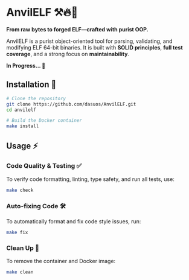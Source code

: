 # AnvilELF ⚒️🔥🚀

**From raw bytes to forged ELF—crafted with purist OOP.**

AnvilELF is a purist object-oriented tool for parsing, validating, and modifying ELF 64-bit binaries. It is built with **SOLID principles**, **full test coverage**, and a strong focus on **maintainability**.

**In Progress... 🚧**

## Installation 🐍
```sh
# Clone the repository
git clone https://github.com/dasuos/AnvilELF.git
cd anvilelf

# Build the Docker container
make install
```

## Usage ⚡

### Code Quality & Testing ✅
To verify code formatting, linting, type safety, and run all tests, use:
```sh
make check
```

### Auto-fixing Code 🛠️
To automatically format and fix code style issues, run:
```sh
make fix
```

### Clean Up 🧹
To remove the container and Docker image:
```sh
make clean
```
